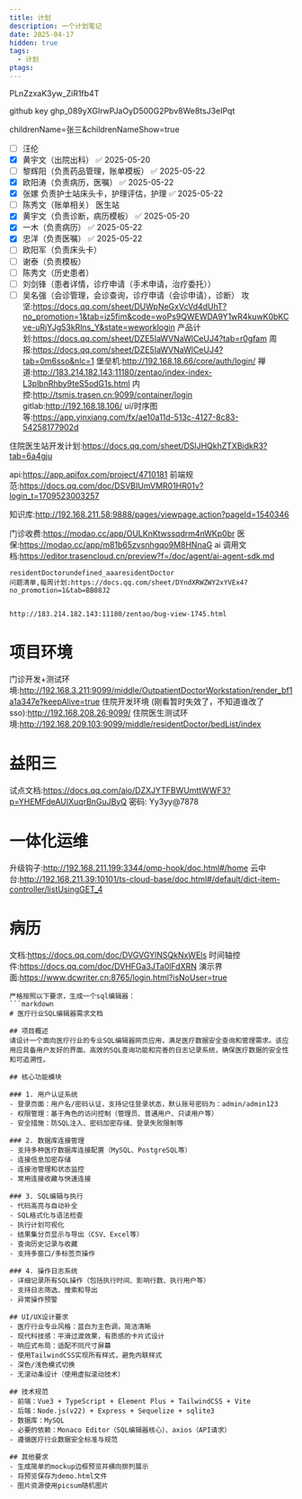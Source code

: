 ```yaml
---
title: 计划
description: 一个计划笔记
date: 2025-04-17
hidden: true
tags:
  - 计划
ptags:
---
```

PLnZzxaK3yw_ZiR1fb4T


github key
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

childrenName=张三&childrenNameShow=true
- [ ] 汪伦
- [x] 黄宇文（出院出科） ✅ 2025-05-20
- [ ] 黎辉阳（负责药品管理，账单模板） ✅ 2025-05-22
- [x] 欧阳涛（负责病历，医嘱） ✅ 2025-05-22
- [x] 张嫘 负责护士站床头卡，护理评估，护理 ✅ 2025-05-22
- [ ] 陈秀文（账单相关）
医生站
- [x] 黄宇文（负责诊断，病历模板） ✅ 2025-05-20
- [x] 一木（负责病历） ✅ 2025-05-22
- [x] 忠洋（负责医嘱） ✅ 2025-05-22
- [ ] 欧阳军（负责床头卡）
- [ ] 谢泰（负责模板）
- [ ] 陈秀文（历史患者）
- [ ] 刘剑锋（患者详情，诊疗申请（手术申请，治疗委托））
- [ ] 吴名强（会诊管理，会诊查询，诊疗申请（会诊申请），诊断）
攻坚:https://docs.qq.com/sheet/DUWpNeGxVcVd4dUhT?no_promotion=1&tab=iz5fim&code=woPs9QWEWDA9Y1wR4kuwK0bKCve-uRjYJg53kRlns_Y&state=weworklogin
产品计划:https://docs.qq.com/sheet/DZE5IaWVNaWlCeUJ4?tab=r0gfam
周报:https://docs.qq.com/sheet/DZE5IaWVNaWlCeUJ4?tab=0m6sso&nlc=1
堡垒机:http://192.168.18.66/core/auth/login/
禅道:http://183.214.182.143:11180/zentao/index-index-L3plbnRhby9teS5odG1s.html
内控:http://tsmis.trasen.cn:9099/container/login
gitlab:http://192.168.18.106/
ui/时序图等:https://app.yinxiang.com/fx/ae10a11d-513c-4127-8c83-54258177902d

住院医生站开发计划:https://docs.qq.com/sheet/DSlJHQkhZTXBidkR3?tab=6a4gju

api:https://app.apifox.com/project/4710181
前端规范:https://docs.qq.com/doc/DSVBIUmVMR01HR01v?login_t=1709523003257

知识库:http://192.168.211.58:9888/pages/viewpage.action?pageId=1540346

门诊收费:https://modao.cc/app/OULKnKtwssqdrm4nWKp0br
医保:https://modao.cc/app/m81b65zvsnhgqo9M8HNnaG
ai 调用文档:https://editor.trasencloud.cn/preview?f=/doc/agent/ai-agent-sdk.md

```
residentDoctorundefined_aaaresidentDoctor
问题清单,每周计划:https://docs.qq.com/sheet/DYndXRWZWY2xYVEx4?no_promotion=1&tab=BB08J2


http://183.214.182.143:11180/zentao/bug-view-1745.html
```
# 项目环境
门诊开发+测试环境:http://192.168.3.211:9099/middle/OutpatientDoctorWorkstation/render_bf1a1a347e?keepAlive=true
住院开发环境 (刚看暂时失效了，不知道谁改了 sso):http://192.168.208.26:9099/
住院医生测试环境:http://192.168.209.103:9099/middle/residentDoctor/bedList/index
# 益阳三
试点文档:https://docs.qq.com/aio/DZXJYTFBWUmttWWF3?p=YHEMFdeAUIXuqrBnGuJByQ
密码: Yy3yy@7878
# 一体化运维
升级钩子:http://192.168.211.199:3344/omp-hook/doc.html#/home
云中台:http://192.168.211.39:10101/ts-cloud-base/doc.html#/default/dict-item-controller/listUsingGET_4

# 病历
文档:https://docs.qq.com/doc/DVGVGYlNSQkNxWEls
时间轴控件:https://docs.qq.com/doc/DVHFGa3JTa0lFdXRN
演示界面:https://www.dcwriter.cn:8765/login.html?isNoUser=true
```
严格按照以下要求，生成一个sql编辑器：
```markdown
# 医疗行业SQL编辑器需求文档

## 项目概述
请设计一个面向医疗行业的专业SQL编辑器网页应用，满足医疗数据安全查询和管理需求。该应用应具备用户友好的界面、高效的SQL查询功能和完善的日志记录系统，确保医疗数据的安全性和可追溯性。

## 核心功能模块

### 1. 用户认证系统
- 登录页面：用户名/密码认证，支持记住登录状态，默认账号密码为：admin/admin123
- 权限管理：基于角色的访问控制（管理员、普通用户、只读用户等）
- 安全措施：防SQL注入、密码加密存储、登录失败限制等

### 2. 数据库连接管理
- 支持多种医疗数据库连接配置（MySQL、PostgreSQL等）
- 连接信息加密存储
- 连接池管理和状态监控
- 常用连接收藏与快速连接

### 3. SQL编辑与执行
- 代码高亮与自动补全
- SQL格式化与语法检查
- 执行计划可视化
- 结果集分页显示与导出（CSV、Excel等）
- 查询历史记录与收藏
- 支持多窗口/多标签页操作

### 4. 操作日志系统
- 详细记录所有SQL操作（包括执行时间、影响行数、执行用户等）
- 支持日志筛选、搜索和导出
- 异常操作预警

## UI/UX设计要求
- 医疗行业专业风格：蓝白为主色调，简洁清晰
- 现代科技感：平滑过渡效果，有质感的卡片式设计
- 响应式布局：适配不同尺寸屏幕
- 使用TailwindCSS实现所有样式，避免内联样式
- 深色/浅色模式切换
- 无滚动条设计（使用虚拟滚动技术）

## 技术规范
- 前端：Vue3 + TypeScript + Element Plus + TailwindCSS + Vite
- 后端：Node.js(v22) + Express + Sequelize + sqlite3
- 数据库：MySQL
- 必要的依赖：Monaco Editor（SQL编辑器核心）、axios（API请求）
- 遵循医疗行业数据安全标准与规范

## 其他要求
- 生成简单的mockup边框预览并横向排列展示
- 将预览保存为demo.html文件
- 图片资源使用picsum随机图片
```
```